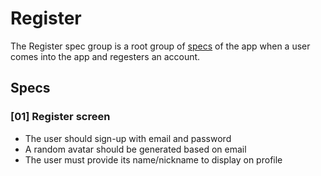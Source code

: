 # Register

The Register spec group is a root group of [specs](../) of the app when a user comes into the app and regesters an account.

## Specs

### [01] Register screen

- The user should sign-up with email and password
- A random avatar should be generated based on email
- The user must provide its name/nickname to display on profile
